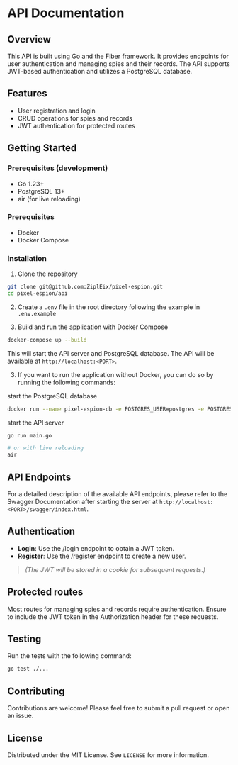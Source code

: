 # API Documentation

## Overview

This API is built using Go and the Fiber framework. It provides endpoints for user authentication and managing spies and their records. The API supports JWT-based authentication and utilizes a PostgreSQL database.

## Features

- User registration and login
- CRUD operations for spies and records
- JWT authentication for protected routes

## Getting Started

### Prerequisites (development)

- Go 1.23+
- PostgreSQL 13+
- air (for live reloading)

### Prerequisites

- Docker
- Docker Compose

### Installation

1. Clone the repository

```sh
git clone git@github.com:ZiplEix/pixel-espion.git
cd pixel-espion/api
```

2. Create a `.env` file in the root directory following the example in `.env.example`

3. Build and run the application with Docker Compose

```sh
docker-compose up --build
```

This will start the API server and PostgreSQL database. The API will be available at `http://localhost:<PORT>`.

3. If you want to run the application without Docker, you can do so by running the following commands:

start the PostgreSQL database

```sh
docker run --name pixel-espion-db -e POSTGRES_USER=postgres -e POSTGRES_PASSWORD=postgres -e POSTGRES_DB=pixel_espion -p 5432:5432 -d postgres:13
```

start the API server

```sh
go run main.go

# or with live reloading
air
```

## API Endpoints

For a detailed description of the available API endpoints, please refer to the Swagger Documentation after starting the server at `http://localhost:<PORT>/swagger/index.html`.

## Authentication

- **Login**: Use the /login endpoint to obtain a JWT token.
- **Register**: Use the /register endpoint to create a new user.

> _(The JWT will be stored in a cookie for subsequent requests.)_

## Protected routes

Most routes for managing spies and records require authentication. Ensure to include the JWT token in the Authorization header for these requests.

## Testing

Run the tests with the following command:

```sh
go test ./...
```

## Contributing

Contributions are welcome! Please feel free to submit a pull request or open an issue.

## License

Distributed under the MIT License. See `LICENSE` for more information.
